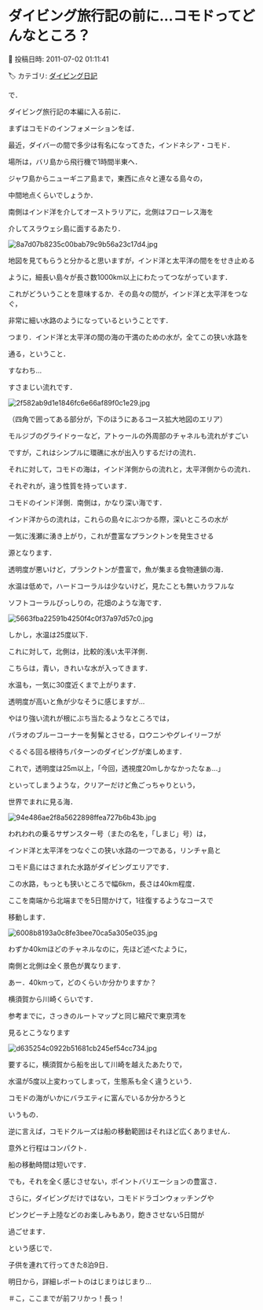 # ダイビング旅行記の前に…コモドってどんなところ？

📅 投稿日時: 2011-07-02 01:11:41

🏷️ カテゴリ: [ダイビング日記](ce3a7a8d424d112fce83ee85c81a0e344.md)

で．





ダイビング旅行記の本編に入る前に．


まずはコモドのインフォメーションをば．





最近，ダイバーの間で多少は有名になってきた，インドネシア・コモド．


場所は，バリ島から飛行機で1時間半東へ．


ジャワ島からニューギニア島まで，東西に点々と連なる島々の，


中間地点くらいでしょうか．


南側はインド洋を介してオーストラリアに，北側はフローレス海を


介してスラウェシ島に面するあたり．




![8a7d07b8235c00bab79c9b56a23c17d4.jpg](images/8a7d07b8235c00bab79c9b56a23c17d4.jpg)







地図を見てもらうと分かると思いますが，インド洋と太平洋の間ををせき止める


ように，細長い島々が長さ数1000km以上にわたってつながっています．


これがどういうことを意味するか．その島々の間が，インド洋と太平洋をつなぐ，


非常に細い水路のようになっているということです．





つまり．インド洋と太平洋の間の海の干満のための水が，全てこの狭い水路を


通る，ということ．


すなわち…


すさまじい流れです．







![2f582ab9d1e1846fc6e66af89f0c1e29.jpg](images/2f582ab9d1e1846fc6e66af89f0c1e29.jpg)




（四角で囲ってある部分が，下のほうにあるコース拡大地図のエリア）





モルジブのグライドゥーなど，アトゥールの外周部のチャネルも流れがすごい


ですが，これはシンプルに環礁に水が出入りするだけの流れ．


それに対して，コモドの海は，インド洋側からの流れと，太平洋側からの流れ．


それぞれが，違う性質を持っています．





コモドのインド洋側．南側は，かなり深い海です．


インド洋からの流れは，これらの島々にぶつかる際，深いところの水が


一気に浅瀬に湧き上がり，これが豊富なプランクトンを発生させる


源となります．


透明度が悪いけど，プランクトンが豊富で，魚が集まる食物連鎖の海．


水温は低めで，ハードコーラルは少ないけど，見たことも無いカラフルな


ソフトコーラルびっしりの，花畑のような海です．




![5663fba22591b4250f4c0f37a97d57c0.jpg](images/5663fba22591b4250f4c0f37a97d57c0.jpg)




しかし，水温は25度以下．





これに対して，北側は，比較的浅い太平洋側．


こちらは，青い，きれいな水が入ってきます．


水温も，一気に30度近くまで上がります．


透明度が高いと魚が少なそうに感じますが…


やはり強い流れが根にぶち当たるようなところでは，


パラオのブルーコーナーを髣髴とさせる，ロウニンやグレイリーフが


ぐるぐる回る根待ちパターンのダイビングが楽しめます．


これで，透明度は25m以上，「今回，透視度20mしかなかったなぁ…」


といってしまうような，クリアーだけど魚ごっちゃりという，


世界でまれに見る海．




![94e486ae2f8a5622898ffea727b6b43b.jpg](images/94e486ae2f8a5622898ffea727b6b43b.jpg)







われわれの乗るサザンスター号（またの名を，「しまじ」号）は，


インド洋と太平洋をつなぐこの狭い水路の一つである，リンチャ島と


コモド島にはさまれた水路がダイビングエリアです．


この水路，もっとも狭いところで幅6km，長さは40km程度．


ここを南端から北端までを5日間かけて，1往復するようなコースで


移動します．




![6008b8193a0c8fe3bee70ca5a305e035.jpg](images/6008b8193a0c8fe3bee70ca5a305e035.jpg)







わずか40kmほどのチャネルなのに，先ほど述べたように，


南側と北側は全く景色が異なります．





あー．40kmって，どのくらいか分かりますか？


横須賀から川崎くらいです．


参考までに，さっきのルートマップと同じ縮尺で東京湾を


見るとこうなります




![d635254c0922b51681cb245ef54cc734.jpg](images/d635254c0922b51681cb245ef54cc734.jpg)







要するに，横須賀から船を出して川崎を越えたあたりで，


水温が5度以上変わってしまって，生態系も全く違うという．


コモドの海がいかにバラエティに富んでいるか分かろうと


いうもの．





逆に言えば，コモドクルーズは船の移動範囲はそれほど広くありません．


意外と行程はコンパクト．


船の移動時間は短いです．


でも，それを全く感じさせない，ポイントバリエーションの豊富さ．


さらに，ダイビングだけではない，コモドドラゴンウォッチングや


ピンクビーチ上陸などのお楽しみもあり，飽きさせない5日間が


過ごせます． 





という感じで．


子供を連れて行ってきた8泊9日．


明日から，詳細レポートのはじまりはじまり…





＃こ，ここまでが前フリかっ！長っ！
